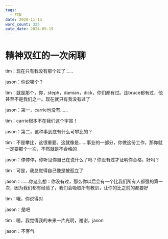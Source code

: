 ```yaml
---
tags:
  - FIN
date: 2020-11-13
word_count: 325
auto_date: 2024-05-19
---
```


# 精神双红的一次闲聊

tim：现在只有我没有那个过了……

jason：你说哪个？

tim：就是那个，你，steph，damian，dick，你们都有过。连bruce都有过，他甚至不是我们之一。现在就只有我没有过了

jason：第一，carrie也没有……

tim：carrie根本不在我们这个宇宙！

jason：第二，这种事到底有什么可攀比的？

tim：不是攀比，这很重要。这就像是……事业的一部分，你做这份工作，那你就一定要那个一次，不然就是不合格的

jason：停停停，你听见你自己在说什么了吗？你没有过才证明你合格，好吗？

tim：可是，我总觉得自己像是被孤立了

jason：……你这么想：你没有过，那么你以后会有一个比我们所有人都强的第一次，因为我们都有经验了，我们会吸取所有教训，让你的比之前的都要好

tim：哦，你说得对

jason：是吧

tim：嗯，我觉得我的未来一片光明，谢谢，jason

jason：不客气
